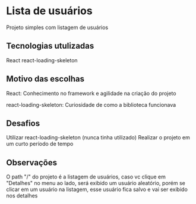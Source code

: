 # Lista de usuários

Projeto simples com listagem de usuários

## Tecnologias utulizadas

React
react-loading-skeleton


## Motivo das escolhas
React: Conhecimento no framework e agilidade na criação do projeto

react-loading-skeleton: Curiosidade de como a biblioteca funcionava

## Desafios
Utilizar react-loading-skeleton (nunca tinha utilizado)
Realizar o projeto em um curto período de tempo

## Observações

O path "/" do projeto é a listagem de usuários, caso vc clique em "Detalhes" no menu ao lado, será exibido um usuário aleatório, porém se clicar em um usuário na listagem, esse usuário fica salvo e vai ser exibido nos detalhes
